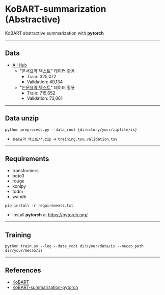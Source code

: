 # KoBART-summarization (Abstractive)

KoBART abstractive summarization with **pytorch**

---

## Data

- [AI-Hub](https://aihub.or.kr/)
  - "[문서요약 텍스트](https://aihub.or.kr/aidata/8054)" 데이터 활용
    - Train: 325,072
    - Validation: 40,134
  - "[논문요약 텍스트](https://aihub.or.kr/aidata/30712)" 데이터 활용
    - Train: 715,652
    - Validation: 73,061

---

## Data unzip

```
python preprocess.py --data_root {directory/your/zipfile/is}
```

- `논문요약 텍스트/*.zip` -> `training.tsv`, `validation.tsv`

---

## Requirements

- transformers
- boto3
- rouge
- konlpy
- tqdm
- wandb

```
pip install -r requirements.txt
```

- install **pytorch** at https://pytorch.org/

---

## Training

```
python train.py --log --data_root dir/your/data/is --mecab_path dir/your/mecab/is
```

---

## References

- [KoBART](https://github.com/SKT-AI/KoBART)
- [KoBART-summarization-pytorch](https://github.com/BM-K/KoBART-summarization-pytorch)
